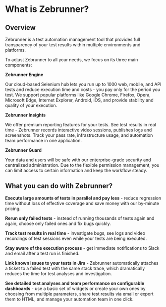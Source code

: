 

# What is Zebrunner?

## Overview
Zebrunner is a test automation management tool that provides full transparency of your test results within multiple environments and platforms. 

To adjust Zebrunner to all your needs, we focus on its three main components:


**Zebrunner Engine**

Our cloud-based Selenium hub lets you run up to 1000 web, mobile, and API tests and reduce execution time and costs - you pay only for the period you test. We support popular platforms like Google Chrome, Firefox, Opera, Microsoft Edge, Internet Explorer, Android, iOS, and provide stability and quality of your execution.


**Zebrunner Insights**

We offer premium reporting features for your tests. See test results in real time - Zebrunner records interactive video sessions, publishes logs and screenshots. Track your pass rate, infrastructure usage, and automation team performance in one application.


**Zebrunner Guard**

Your data and users will be safe with our enterprise-grade security and centralized administration. Due to the flexible permission management, you can limit access to certain information and keep the workflow steady.

## What you can do with Zebrunner?

**Execute large amounts of tests in parallel and pay less** - reduce regression time without loss of effective coverage and save money with our by-minute pricing.

**Rerun only failed tests** - instead of running thousands of tests again and again, choose only failed ones and fix bugs quickly.

**Track test results in real time** - investigate bugs, see logs and video recordings of test sessions even while your tests are being executed.

**Stay aware of the execution process** - get immediate notifications to Slack and email after a test run is finished.

**Link known issues to your tests in Jira** - Zebrunner automatically attaches a ticket to a failed test with the same stack trace, which dramatically reduces the time for test analyses and investigation.

**See detailed test analyses and team performance on configurable dashboards** - use a basic set of widgets or create your own ones by choosing from multiple parameters, share test results via email or export them to HTML, and manage your automation team in one click.
